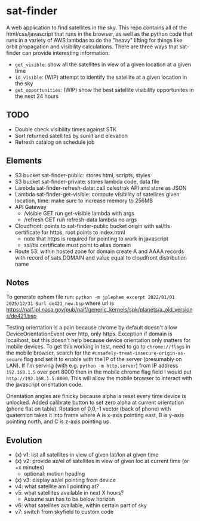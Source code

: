 # sat-finder
A web application to find satellites in the sky. This repo contains all of the html/css/javascript that runs in the browser, as well as the python code that runs in a variety of AWS lambdas to do the "heavy" lifting for things like orbit propagation and visibility calculations. There are three ways that sat-finder can provide interesting information:
- `get_visible`: show all the satellites in view of a given location at a given time
- `id_visible`: (WIP) attempt to identify the satellite at a given location in the sky
- `get_opportunities`: (WIP) show the best satellite visibility opportunites in the next 24 hours

## TODO
- Double check visibility times against STK
- Sort returned satellites by sunlit and elevation
- Refresh catalog on schedule job

## Elements
- S3 bucket sat-finder-public: stores html, scripts, styles
- S3 bucket sat-finder-private: stores lambda code, data file
- Lambda sat-finder-refresh-data: call celestrak API and store as JSON
- Lambda sat-finder-get-visible: compute visibility of satellites given location, time: make sure to increase memory to 256MB
- API Gateway
	- /visible GET run get-visible lambda with args
	- /refresh GET run refresh-data lambda no args
- Cloudfront: points to sat-finder-public bucket origin with ssl/tls certificate for https, root points to index.html
	- note that https is required for pointing to work in javascript
	- ssl/tls certificate must point to alias domain
- Route 53: within hosted zone for domain create A and AAAA records with record of sats.DOMAIN and value equal to cloudfront distribution name

## Notes
To generate ephem file run: `python -m jplephem excerpt 2022/01/01 2025/12/31 $url de421_new.bsp` where url is https://naif.jpl.nasa.gov/pub/naif/generic_kernels/spk/planets/a_old_versions/de421.bsp

Testing orientation is a pain because chrome by default doesn't allow DeviceOrientationEvent over http, only https. Exception if domain is localhost, but this doesn't help because device orientation only matters for mobile devices. To get this working in test, need to go to `chrome://flags` in the mobile browser, search for the `#unsafely-treat-insecure-origin-as-secure` flag and set it to enable with the IP of the server (presumably on LAN). If I'm serving (with e.g. `python -m http.server`) from IP address `192.168.1.5` over port 8000 then in the mobile chrome flag field I would put `http://192.168.1.5:8000`. This will allow the mobile browser to interact with the javascript orientation code.

Orientation angles are finicky because alpha is reset every time device is unlocked. Added calibrate button to set zero alpha at current orientation (phone flat on table). Rotation of 0,0,-1 vector (back of phone) with quaternion takes it into frame where A is x-axis pointing east, B is y-axis pointing north, and C is z-axis pointing up.

## Evolution
- (x) v1: list all satellites in view of given lat/lon at given time
- (x) v2: provide az/el of satellites in view of given loc at current time (or +x minutes)
	- optional: motion heading 
- (x) v3: display az/el pointing from device
- v4: what satellite am I pointing at? 
- v5: what satellites available in next X hours?
	- Assume sun has to be below horizon
- v6: what satellites available, within certain part of sky
- v7: switch from skyfield to custom code


